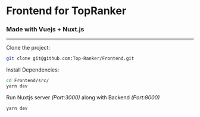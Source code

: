 # Frontend for TopRanker
### Made with Vuejs + Nuxt.js
----------

Clone the project:
```bash
git clone git@github.com:Top-Ranker/Frontend.git
```

Install Dependencies:
```bash
cd Frontend/src/
yarn dev
```

Run Nuxtjs server *(Port:3000)* along with Backend *(Port:8000)*
```bash
yarn dev
```
